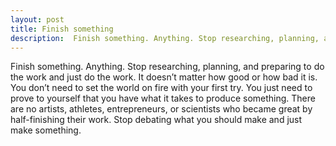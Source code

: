 ```yaml
---
layout: post
title: Finish something
description:  Finish something. Anything. Stop researching, planning, and preparing to do the work and just do the work.  
---
```


Finish something. Anything. Stop researching, planning, and preparing to do the work and just do the work. 
It doesn’t matter how good or how bad it is. You don’t need to set the world on fire with your first try. You just need to prove to yourself that you have what it takes to produce something. 
There are no artists, athletes, entrepreneurs, or scientists who became great by half-finishing their work. 
Stop debating what you should make and just make something.
